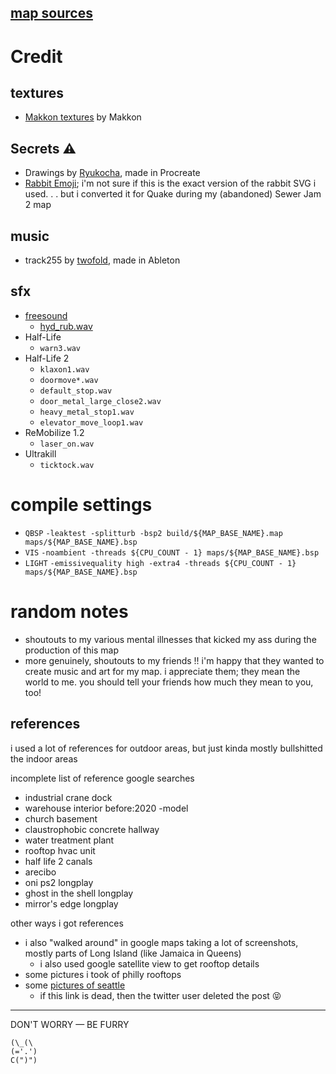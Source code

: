 ## [map sources](https://github.com/spacehare/quake-maps/tree/main/maps)

# Credit

## textures

- [Makkon textures](https://www.slipseer.com/index.php?resources/makkon-textures.28/) by Makkon

## Secrets ⚠

- Drawings by [Ryukocha](https://twitter.com/ryukocha_art), made in Procreate
- [Rabbit Emoji](https://github.com/googlefonts/noto-emoji/blob/main/svg/emoji_u1f407.svg); i'm not sure if this is the exact version of the rabbit SVG i used. . . but i converted it for Quake during my (abandoned) Sewer Jam 2 map

## music

- track255 by [twofold](https://soundcloud.com/2xtwofold), made in Ableton

## sfx

- [freesound](https://freesound.org/)
  - [hyd_rub.wav](https://freesound.org/people/rubberduck9999/sounds/678453/)
- Half-Life
  - `warn3.wav`
- Half-Life 2
  - `klaxon1.wav`
  - `doormove*.wav`
  - `default_stop.wav`
  - `door_metal_large_close2.wav`
  - `heavy_metal_stop1.wav`
  - `elevator_move_loop1.wav`
- ReMobilize 1.2
  - `laser_on.wav`
- Ultrakill
  - `ticktock.wav`

# compile settings

- `QBSP` `-leaktest -splitturb -bsp2 build/${MAP_BASE_NAME}.map maps/${MAP_BASE_NAME}.bsp`
- `VIS` `-noambient -threads ${CPU_COUNT - 1} maps/${MAP_BASE_NAME}.bsp`
- `LIGHT` `-emissivequality high -extra4 -threads ${CPU_COUNT - 1} maps/${MAP_BASE_NAME}.bsp `

# random notes

- shoutouts to my various mental illnesses that kicked my ass during the production of this map
- more genuinely, shoutouts to my friends !! i'm happy that they wanted to create music and art for my map. i appreciate them; they mean the world to me. you should tell your friends how much they mean to you, too!

## references

i used a lot of references for outdoor areas, but just kinda mostly bullshitted the indoor areas

incomplete list of reference google searches

- industrial crane dock
- warehouse interior before:2020 -model
- church basement
- claustrophobic concrete hallway
- water treatment plant
- rooftop hvac unit
- half life 2 canals
- arecibo
- oni ps2 longplay
- ghost in the shell longplay
- mirror's edge longplay

other ways i got references

- i also "walked around" in google maps taking a lot of screenshots, mostly parts of Long Island (like Jamaica in Queens)
  - i also used google satellite view to get rooftop details
- some pictures i took of philly rooftops
- some [pictures of seattle](https://x.com/dgollamaart/status/1840928546187067774)
  - if this link is dead, then the twitter user deleted the post 😝

---

DON'T WORRY — BE FURRY

```
(\_(\
(='.')
C(")")
```
